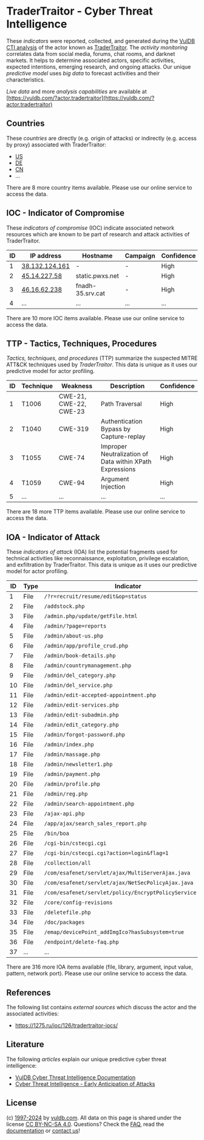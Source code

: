 # TraderTraitor - Cyber Threat Intelligence

These _indicators_ were reported, collected, and generated during the [VulDB CTI analysis](https://vuldb.com/?kb.cti) of the actor known as [TraderTraitor](https://vuldb.com/?actor.tradertraitor). The _activity monitoring_ correlates data from social media, forums, chat rooms, and darknet markets. It helps to determine associated actors, specific activities, expected intentions, emerging research, and ongoing attacks. Our unique _predictive model_ uses _big data_ to forecast activities and their characteristics.

_Live data_ and more _analysis capabilities_ are available at [https://vuldb.com/?actor.tradertraitor](https://vuldb.com/?actor.tradertraitor)

## Countries

These _countries_ are directly (e.g. origin of attacks) or indirectly (e.g. access by proxy) associated with TraderTraitor:

* [US](https://vuldb.com/?country.us)
* [DE](https://vuldb.com/?country.de)
* [CN](https://vuldb.com/?country.cn)
* ...

There are 8 more country items available. Please use our online service to access the data.

## IOC - Indicator of Compromise

These _indicators of compromise_ (IOC) indicate associated network resources which are known to be part of research and attack activities of TraderTraitor.

ID | IP address | Hostname | Campaign | Confidence
-- | ---------- | -------- | -------- | ----------
1 | [38.132.124.161](https://vuldb.com/?ip.38.132.124.161) | - | - | High
2 | [45.14.227.58](https://vuldb.com/?ip.45.14.227.58) | static.pwxs.net | - | High
3 | [46.16.62.238](https://vuldb.com/?ip.46.16.62.238) | fnadh-35.srv.cat | - | High
4 | ... | ... | ... | ...

There are 10 more IOC items available. Please use our online service to access the data.

## TTP - Tactics, Techniques, Procedures

_Tactics, techniques, and procedures_ (TTP) summarize the suspected MITRE ATT&CK techniques used by _TraderTraitor_. This data is unique as it uses our predictive model for actor profiling.

ID | Technique | Weakness | Description | Confidence
-- | --------- | -------- | ----------- | ----------
1 | T1006 | CWE-21, CWE-22, CWE-23 | Path Traversal | High
2 | T1040 | CWE-319 | Authentication Bypass by Capture-replay | High
3 | T1055 | CWE-74 | Improper Neutralization of Data within XPath Expressions | High
4 | T1059 | CWE-94 | Argument Injection | High
5 | ... | ... | ... | ...

There are 18 more TTP items available. Please use our online service to access the data.

## IOA - Indicator of Attack

These _indicators of attack_ (IOA) list the potential fragments used for technical activities like reconnaissance, exploitation, privilege escalation, and exfiltration by TraderTraitor. This data is unique as it uses our predictive model for actor profiling.

ID | Type | Indicator | Confidence
-- | ---- | --------- | ----------
1 | File | `/?r=recruit/resume/edit&op=status` | High
2 | File | `/addstock.php` | High
3 | File | `/admin.php/update/getFile.html` | High
4 | File | `/admin/?page=reports` | High
5 | File | `/admin/about-us.php` | High
6 | File | `/admin/app/profile_crud.php` | High
7 | File | `/admin/book-details.php` | High
8 | File | `/admin/countrymanagement.php` | High
9 | File | `/admin/del_category.php` | High
10 | File | `/admin/del_service.php` | High
11 | File | `/admin/edit-accepted-appointment.php` | High
12 | File | `/admin/edit-services.php` | High
13 | File | `/admin/edit-subadmin.php` | High
14 | File | `/admin/edit_category.php` | High
15 | File | `/admin/forgot-password.php` | High
16 | File | `/admin/index.php` | High
17 | File | `/admin/massage.php` | High
18 | File | `/admin/newsletter1.php` | High
19 | File | `/admin/payment.php` | High
20 | File | `/admin/profile.php` | High
21 | File | `/admin/reg.php` | High
22 | File | `/admin/search-appointment.php` | High
23 | File | `/ajax-api.php` | High
24 | File | `/app/ajax/search_sales_report.php` | High
25 | File | `/bin/boa` | Medium
26 | File | `/cgi-bin/cstecgi.cgi` | High
27 | File | `/cgi-bin/cstecgi.cgi?action=login&flag=1` | High
28 | File | `/collection/all` | High
29 | File | `/com/esafenet/servlet/ajax/MultiServerAjax.java` | High
30 | File | `/com/esafenet/servlet/ajax/NetSecPolicyAjax.java` | High
31 | File | `/com/esafenet/servlet/policy/EncryptPolicyService.java` | High
32 | File | `/core/config-revisions` | High
33 | File | `/deletefile.php` | High
34 | File | `/doc/packages` | High
35 | File | `/emap/devicePoint_addImgIco?hasSubsystem=true` | High
36 | File | `/endpoint/delete-faq.php` | High
37 | ... | ... | ...

There are 316 more IOA items available (file, library, argument, input value, pattern, network port). Please use our online service to access the data.

## References

The following list contains _external sources_ which discuss the actor and the associated activities:

* https://1275.ru/ioc/126/tradertraitor-iocs/

## Literature

The following _articles_ explain our unique predictive cyber threat intelligence:

* [VulDB Cyber Threat Intelligence Documentation](https://vuldb.com/?kb.cti)
* [Cyber Threat Intelligence - Early Anticipation of Attacks](https://www.scip.ch/en/?labs.20201022)

## License

(c) [1997-2024](https://vuldb.com/?kb.changelog) by [vuldb.com](https://vuldb.com/?kb.about). All data on this page is shared under the license [CC BY-NC-SA 4.0](https://creativecommons.org/licenses/by-nc-sa/4.0/). Questions? Check the [FAQ](https://vuldb.com/?kb.faq), read the [documentation](https://vuldb.com/?kb) or [contact us](https://vuldb.com/?contact)!
